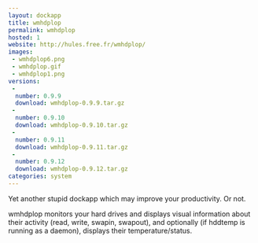 ```yaml
---
layout: dockapp
title: wmhdplop
permalink: wmhdplop
hosted: 1
website: http://hules.free.fr/wmhdplop/
images:
 - wmhdplop6.png
 - wmhdplop.gif
 - wmhdplop1.png
versions:
 -
  number: 0.9.9
  download: wmhdplop-0.9.9.tar.gz
 -
  number: 0.9.10
  download: wmhdplop-0.9.10.tar.gz
 -
  number: 0.9.11
  download: wmhdplop-0.9.11.tar.gz
 -
  number: 0.9.12
  download: wmhdplop-0.9.12.tar.gz
categories: system
---
```

Yet another stupid dockapp which may improve your productivity. Or not.

wmhdplop monitors your hard drives and displays visual information about their
activity (read, write, swapin, swapout), and optionally (if hddtemp is running
as a daemon), displays their temperature/status.
